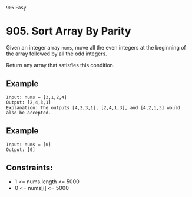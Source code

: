 `905` `Easy`

# 905. Sort Array By Parity

Given an integer array `nums`, move all the even integers at the beginning of the array followed by all the odd integers.

Return any array that satisfies this condition.

## Example

```
Input: nums = [3,1,2,4]
Output: [2,4,3,1]
Explanation: The outputs [4,2,3,1], [2,4,1,3], and [4,2,1,3] would also be accepted.
```

## Example

```
Input: nums = [0]
Output: [0]
```

## Constraints:

- 1 <= nums.length <= 5000
- 0 <= nums[i] <= 5000
